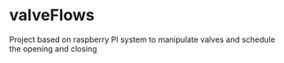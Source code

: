 # valveFlows
Project based on raspberry PI system to manipulate valves and schedule the opening and closing
